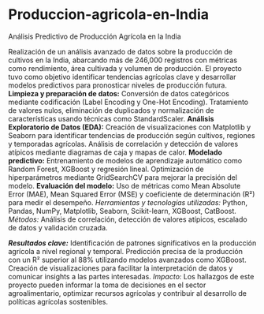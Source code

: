 # Produccion-agricola-en-India
Análisis Predictivo de Producción Agrícola en la India

Realización de un análisis avanzado de datos sobre la producción de cultivos en la India, abarcando más de 246,000 registros con métricas como rendimiento, área cultivada y volumen de producción. El proyecto tuvo como objetivo identificar tendencias agrícolas clave y desarrollar modelos predictivos para pronosticar niveles de producción futura.
**Limpieza y preparación de datos:**
Conversión de datos categóricos mediante codificación (Label Encoding y One-Hot Encoding).
Tratamiento de valores nulos, eliminación de duplicados y normalización de características usando técnicas como StandardScaler.
**Análisis Exploratorio de Datos (EDA):**
Creación de visualizaciones con Matplotlib y Seaborn para identificar tendencias de producción según cultivos, regiones y temporadas agrícolas.
Análisis de correlación y detección de valores atípicos mediante diagramas de caja y mapas de calor.
**Modelado predictivo:**
Entrenamiento de modelos de aprendizaje automático como Random Forest, XGBoost y regresión lineal.
Optimización de hiperparámetros mediante GridSearchCV para mejorar la precisión del modelo.
**Evaluación del modelo:**
Uso de métricas como Mean Absolute Error (MAE), Mean Squared Error (MSE) y coeficiente de determinación (R²) para medir el desempeño.
*Herramientas y tecnologías utilizadas:* Python, Pandas, NumPy, Matplotlib, Seaborn, Scikit-learn, XGBoost, CatBoost.
*Métodos:* Análisis de correlación, detección de valores atípicos, escalado de datos y validación cruzada.

***Resultados clave:***
Identificación de patrones significativos en la producción agrícola a nivel regional y temporal.
Predicción precisa de la producción con un R² superior al 88% utilizando modelos avanzados como XGBoost.
Creación de visualizaciones para facilitar la interpretación de datos y comunicar insights a las partes interesadas.
*Impacto:* Los hallazgos de este proyecto pueden informar la toma de decisiones en el sector agroalimentario, optimizar recursos agrícolas y contribuir al desarrollo de políticas agrícolas sostenibles.
